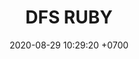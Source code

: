 ---
layout: teamCard4
permalink: /team/:title.html
categories: LI LI2 LI3 LI4 LI5 LI6 LI7 LI8 LI9 
maincover: /assets/logos/DFS.png
puntosLJMAYO24: 
date: 2020-08-29 10:29:20 +0700
title: DFS RUBY
route: /liga-indigo
tag: johto042024
color: black
puntosLJ202404: 12
grupo: sur
background: '#F16C38'
cover: DFSRU
team: DRAGONFLIES GAMING RUBY
ID: DFS RUBY
puntos: 1
pj: 6

#PARTIDO 1
vs1 : HG REGIOS
IMG1: /assets/logos/HGREGIOS.png
j1: RONDA 1
p1: HG REGIOS
r1: 2
pp1: DFS RUBY
rr1: 1
bg1: ofire
pt1: 1
pj1: 1
#PARTIDO 2
vs2: DFS PLATINUM
IMG2: /assets/logos/DFS.png
j2: RONDA 2
p2: DFS RUBY
pp2: DFS PLATINUM
bg2: ofire
r2: 
rr2: 
pt2: 0
pj2: 0
#PARTIDO 3
vs3: TEAM STAR
IMG3: /assets/logos/TSR.png
j3: RONDA 3
p3: DFS RUBY
pp3: TEAM STAR
bg3: fire
r3: 0
rr3: 3
pt3: 0
pj3: 1
#PARTIDO 4
vs4:  STAR-TEC
IMG4: /assets/logos/STARTEC.png
j4: RONDA 4
p4: DFS RUBY
pp4: STAR-TEC
bg4: ofire 
r4: 
rr4: 
pt4: 0
pj4: 0
#PARTIDO 5
vs5:  SPC ES
IMG5: /assets/logos/SPCES.png
j5: RONDA 5
p5: DFS RUBY
pp5: SPC ES
bg5: fire 
r5: 
rr5: 
pt5: 0
pj5: 0
#PARTIDO 6
vs6:  POA
IMG6: /assets/logos/POAX.png
j6: RONDA 6
bg6: ofire 
p6: DFS RUBY
r6: 0
pp6: POA
rr6: 3 
pt6: 0
pj6: 1
#PARTIDO 7
vs7: LAST BREATH
IMG7: /assets/logos/LASTBREATH.png
j7: RONDA 7
p7:  DFS RUBY
pp7: LAST BREATH
bg7: orock
r7: 0
rr7: 3
pt7: 0
pj7: 1
#PARTIDO 8
vs8: TAE
IMG8: /assets/logos/TAE.png
j8: RONDA 8
p8: DFS RUBY
r8: 0
pp8: TAE
rr8: 3
bg8: ofire 
pt8: 0
pj8: 1
#PARTIDO 9
vs9 : FLYZ EZ
IMG9: /assets/logos/FZ.png
j9: RONDA 9
p9: DFS RUBY
pp9: FLYZ EZ
bg9: fire
r9: 
rr9: 
pt9: 0
pj9: 0
dia: 31
hora: '21:10'
# pj: 11
# pt1: 0
# pt2: 0
# pt3: 1
# pt4: 0
# pt5: 1
# pt6: 0
# pt7: 0
# pt8: 1
# pt9: 3
# pt10: 0
# pt11: 0
# p1:  DFS RUBY
# r1: 3
# bg1: fire bg-danger
# rr1: 0
# pp1: DFS RUBY
# p2: DFS RUBY
# r2: 0
# rr2: 3
# bg2: fire bg-danger
# pp2: NO SMITE
# p3:  DFS RUBY
# r3: 1
# bg3: fire bg-warning
# rr3: 2
# pp3: JAS
# p4:  DFS RUBY
# r4: 0
# bg4: fire bg-danger
# rr4: 3
# pp4: DFS DMD
# p5:  DFS RUBY
# r5: 1
# bg5: fire bg-warning
# rr5: 2
# pp5: T. SATISFACTION
# p6:  DFS RUBY
# r6: 0
# bg6: fire bg-danger
# rr6: 3
# pp6: S.VANGUARD
# p7:  DFS RUBY
# r7: 0
# rr7: 3
# bg7: fire bg-danger
# pp7: HGO
# p8:  DFS RUBY
# r8: 1
# rr8: 2 
# bg8: fire bg-warning
# pp8: HG REGIOS
# p9:  DFS RUBY
# r9: 3
# bg9: fire bg-success
# rr9: 0
# pp9: ZODIAC
# p10: DFS RUBY
# r10: 0
# rr10: 3
# bg10: fire bg-danger
# pp10: MBO
# info: 28/05/24
# hora: '22:20'
# r11: 0
# rr11: 0
# bg11: fire bg-danger
# p11:  DFS RUBY
# pp11: LAST BREATH

---